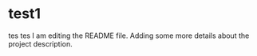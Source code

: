 # test1
tes tes
I am editing the README file. Adding some more details about the project description.

